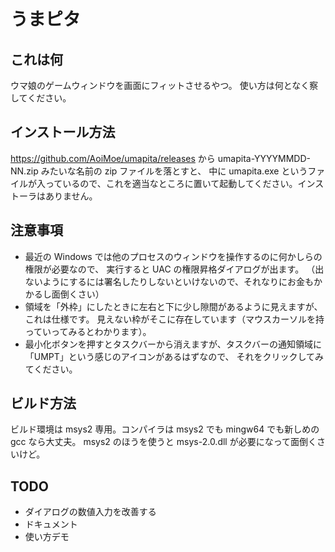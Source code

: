 # うまピタ

## これは何
ウマ娘のゲームウィンドウを画面にフィットさせるやつ。
使い方は何となく察してください。

## インストール方法
https://github.com/AoiMoe/umapita/releases から umapita-YYYYMMDD-NN.zip みたいな名前の zip ファイルを落とすと、
中に umapita.exe というファイルが入っているので、これを適当なところに置いて起動してください。インストーラはありません。

## 注意事項
- 最近の Windows では他のプロセスのウィンドウを操作するのに何かしらの権限が必要なので、
  実行すると UAC の権限昇格ダイアログが出ます。
  （出ないようにするには署名したりしないといけないので、それなりにお金もかかるし面倒くさい）
- 領域を「外枠」にしたときに左右と下に少し隙間があるように見えますが、これは仕様です。
  見えない枠がそこに存在しています（マウスカーソルを持っていってみるとわかります）。
- 最小化ボタンを押すとタスクバーから消えますが、タスクバーの通知領域に「UMPT」という感じのアイコンがあるはずなので、
  それをクリックしてみてください。

## ビルド方法
ビルド環境は msys2 専用。コンパイラは msys2 でも mingw64 でも新しめの gcc なら大丈夫。
msys2 のほうを使うと msys-2.0.dll が必要になって面倒くさいけど。

## TODO
- ダイアログの数値入力を改善する
- ドキュメント
- 使い方デモ
